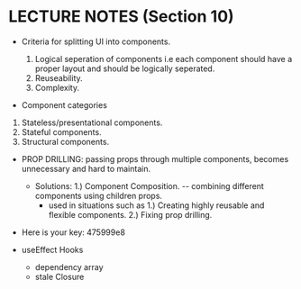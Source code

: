# LECTURE NOTES (Section 10)

- Criteria for splitting UI into components.

  1. Logical seperation of components i.e each component should have a proper layout and should be logically seperated.
  2. Reuseability.
  3. Complexity.

- Component categories

1. Stateless/presentational components.
2. Stateful components.
3. Structural components.

- PROP DRILLING: passing props through multiple components, becomes unnecessary and hard to maintain.

  - Solutions: 1.) Component Composition. -- combining different components using children props.
    - used in situations such as 1.) Creating highly reusable and flexible components. 2.) Fixing prop drilling.

- Here is your key: 475999e8

- useEffect Hooks
  - dependency array
  - stale Closure
